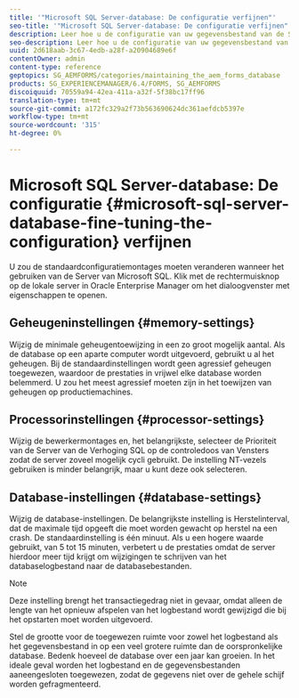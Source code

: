 ```yaml
---
title: '"Microsoft SQL Server-database: De configuratie verfijnen"'
seo-title: '"Microsoft SQL Server-database: De configuratie verfijnen"'
description: Leer hoe u de configuratie van uw gegevensbestand van de Server van Microsoft SQL kunt verfijnen.
seo-description: Leer hoe u de configuratie van uw gegevensbestand van de Server van Microsoft SQL kunt verfijnen.
uuid: 2d618aab-3c67-4edb-a28f-a20904689e6f
contentOwner: admin
content-type: reference
geptopics: SG_AEMFORMS/categories/maintaining_the_aem_forms_database
products: SG_EXPERIENCEMANAGER/6.4/FORMS, SG_AEMFORMS
discoiquuid: 70559a94-42ea-411a-a32f-5f38bc17ff96
translation-type: tm+mt
source-git-commit: a172fc329a2f73b563690624dc361aefdcb5397e
workflow-type: tm+mt
source-wordcount: '315'
ht-degree: 0%

---
```



# Microsoft SQL Server-database: De configuratie {#microsoft-sql-server-database-fine-tuning-the-configuration} verfijnen

U zou de standaardconfiguratiemontages moeten veranderen wanneer het gebruiken van de Server van Microsoft SQL. Klik met de rechtermuisknop op de lokale server in Oracle Enterprise Manager om het dialoogvenster met eigenschappen te openen.

## Geheugeninstellingen {#memory-settings}

Wijzig de minimale geheugentoewijzing in een zo groot mogelijk aantal. Als de database op een aparte computer wordt uitgevoerd, gebruikt u al het geheugen. Bij de standaardinstellingen wordt geen agressief geheugen toegewezen, waardoor de prestaties in vrijwel elke database worden belemmerd. U zou het meest agressief moeten zijn in het toewijzen van geheugen op productiemachines.

## Processorinstellingen {#processor-settings}

Wijzig de bewerkermontages en, het belangrijkste, selecteer de Prioriteit van de Server van de Verhoging SQL op de controledoos van Vensters zodat de server zoveel mogelijk cycli gebruikt. De instelling NT-vezels gebruiken is minder belangrijk, maar u kunt deze ook selecteren.

## Database-instellingen {#database-settings}

Wijzig de database-instellingen. De belangrijkste instelling is Herstelinterval, dat de maximale tijd opgeeft die moet worden gewacht op herstel na een crash. De standaardinstelling is één minuut. Als u een hogere waarde gebruikt, van 5 tot 15 minuten, verbetert u de prestaties omdat de server hierdoor meer tijd krijgt om wijzigingen te schrijven van het databaselogbestand naar de databasebestanden.

>[!NOTE]
>
>Deze instelling brengt het transactiegedrag niet in gevaar, omdat alleen de lengte van het opnieuw afspelen van het logbestand wordt gewijzigd die bij het opstarten moet worden uitgevoerd.

Stel de grootte voor de toegewezen ruimte voor zowel het logbestand als het gegevensbestand in op een veel grotere ruimte dan de oorspronkelijke database. Bedenk hoeveel de database over een jaar kan groeien. In het ideale geval worden het logbestand en de gegevensbestanden aaneengesloten toegewezen, zodat de gegevens niet over de gehele schijf worden gefragmenteerd.
